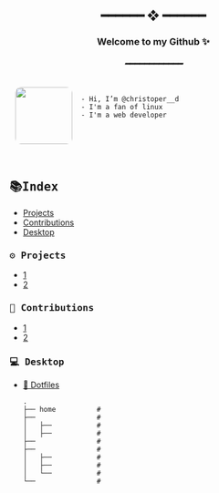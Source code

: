 <style>
  .info{
    width: 100%;
    height: 120px;
    display: flex;
    padding:10px;
  }
        
  .info-text {
    width: auto ;
    height: 100%;
  }
  
  .img-icon{
    width:20% ;
  }

  .icon-perf {
    width: 100px;
    height: 100px;
    border-radius: 10px;
  }
</style>

<h2 align="center"> ━━━━━━  ❖  ━━━━━━ </h2>
<h3 align="center"> Welcome to my Github ✨ </h3>
<h5 align="center"> ━━━━━━━━━━━━ </h2>

<div class="info">
  <div class="img-icon" >
    <img class="icon-perf" src="https://avatars.githubusercontent.com/u/91582821?s=400&u=60f4f38ace429f38dd38c2bb3657078fc974f8b8&v=4" />
  </div>
  
  <div class="info-text">

      - Hi, I’m @christoper__d
      - I'm a fan of linux
      - I'm a web developer

  </div>
</div>

 	
<h2 dir="auto"><samp>📚Index</samp></h2>

* [Projects](#projects)
* [Contributions](#Contributions)
* [Desktop](#Desktop)



<h3 id="projects"><samp>⚙ Projects</samp></h3>
<ul>
  <li><a href="#">1</a></li>
  <li><a href="#">2</a></li>
</ul>

<h3 id="Contributions"><samp>🎡 Contributions</samp></h3>
<ul>
  <li><a href="#">1</a></li>
  <li><a href="#">2</a></li>
</ul>
<h3 id="Desktop"><samp>💻 Desktop</samp></h3>

* [📂 Dotfiles]()
  
      .
      ├── home          # 
      ├──               # 
      │   ├──           # 
      │   ├──           # 
      ├──               #  
      ├──               # 
      │   ├──           # 
      │   ├──           # 
      │   └──           # 
      └──               # 

